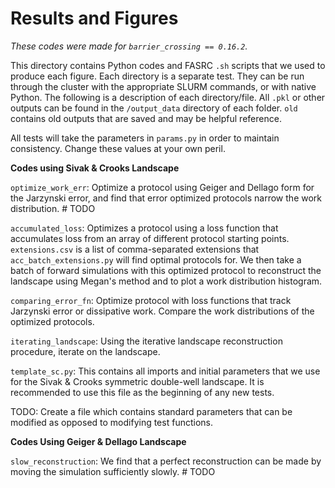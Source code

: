 # Results and Figures


_These codes were made for `barrier_crossing == 0.16.2`._

This directory contains Python codes and FASRC `.sh` scripts that we used to produce each figure. 
Each directory is a separate test. They can be run through the cluster with the appropriate SLURM 
commands, or with native Python. The following is a description of each directory/file. All `.pkl` or 
other outputs can be found in the `/output_data` directory of each folder. `old` contains old outputs that are saved and 
may be helpful reference.

All tests will take the parameters in `params.py` in order to maintain consistency. Change these values at your own peril.



**Codes using Sivak & Crooks Landscape**

`optimize_work_err`: Optimize a protocol using Geiger and Dellago form for the Jarzynski error, and find that error optimized protocols narrow the work distribution. # TODO

`accumulated_loss`: Optimizes a protocol using a loss function that accumulates loss from an array of different protocol starting points. `extensions.csv` is a list of comma-separated extensions that `acc_batch_extensions.py` will find optimal protocols for. We then take a batch of forward simulations with this optimized protocol to reconstruct the landscape using Megan's method and to plot a work distribution histogram.

`comparing_error_fn`: Optimize protocol with loss functions that track Jarzynski error or dissipative work. Compare the work distributions of the optimized protocols.

`iterating_landscape`: Using the iterative landscape reconstruction procedure, iterate on the landscape.

`template_sc.py`: This contains all imports and initial parameters that we use for the Sivak & Crooks symmetric double-well landscape. It is recommended to use this file as the beginning of any new tests.


TODO: Create a file which contains standard parameters that can be modified as opposed to modifying test functions.

**Codes Using Geiger & Dellago Landscape**

`slow_reconstruction`: We find that a perfect reconstruction can be made by moving the simulation sufficiently slowly. # TODO





